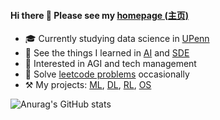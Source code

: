 #### Hi there 👋 Please see my [homepage (主页)](https://realliyifei.github.io)

- 🎓 Currently studying data science in [UPenn](https://www.upenn.edu)
- 🎒 See the things I learned in [AI](https://github.com/realliyifei/Everything-about-AI) and [SDE](https://github.com/realliyifei/Everything-about-SDE)
- 🧠 Interested in AGI and tech management
- 📒 Solve [leetcode problems](https://app.gitbook.com/@realliyifei/s/leetcode/v/main/) occasionally
- ⚒️ My projects: [ML](https://github.com/realliyifei/ML-Project-Hotel-Cancellation-Prediction), [DL](https://github.com/realliyifei/DL-Project-Shopee-Product-Match), [RL](https://github.com/realliyifei/RL-Project-RL-in-Computer-System), [OS](https://github.com/realliyifei/Linux-File-System-Demo)

![Anurag's GitHub stats](https://github-readme-stats.vercel.app/api?username=realliyifei&show_icons=true&title_color=F3B5B5&icon_color=ED8A99&text_color=0ABAB5&bg_color=00000000)
